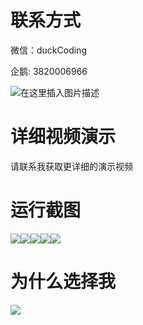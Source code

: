 # 联系方式

微信：duckCoding

企鹅: 3820006966

![在这里插入图片描述](http://upload.cxycsx.vip/91ab4bcb4f2c4c6db86365bb6d6e9c62.jpeg)

# 详细视频演示

请联系我获取更详细的演示视频

# 运行截图

![](http://www.bysj52.com/uploadfile/ueditor/image/202306/%E6%AF%95%E8%AE%BEssm080%E5%89%8A%E9%9D%A2%E5%BF%AB%E9%A4%90%E5%BA%97%E7%82%B9%E9%A4%90%E6%9C%8D%E5%8A%A1%E7%B3%BB%E7%BB%9F%E7%9A%84+jsp%E6%AF%95%E4%B8%9A%E8%AE%BE%E8%AE%A1/1.png)![](http://www.bysj52.com/uploadfile/ueditor/image/202306/%E6%AF%95%E8%AE%BEssm080%E5%89%8A%E9%9D%A2%E5%BF%AB%E9%A4%90%E5%BA%97%E7%82%B9%E9%A4%90%E6%9C%8D%E5%8A%A1%E7%B3%BB%E7%BB%9F%E7%9A%84+jsp%E6%AF%95%E4%B8%9A%E8%AE%BE%E8%AE%A1/3.png)![](http://www.bysj52.com/uploadfile/ueditor/image/202306/%E6%AF%95%E8%AE%BEssm080%E5%89%8A%E9%9D%A2%E5%BF%AB%E9%A4%90%E5%BA%97%E7%82%B9%E9%A4%90%E6%9C%8D%E5%8A%A1%E7%B3%BB%E7%BB%9F%E7%9A%84+jsp%E6%AF%95%E4%B8%9A%E8%AE%BE%E8%AE%A1/5.png)![](http://www.bysj52.com/uploadfile/ueditor/image/202306/%E6%AF%95%E8%AE%BEssm080%E5%89%8A%E9%9D%A2%E5%BF%AB%E9%A4%90%E5%BA%97%E7%82%B9%E9%A4%90%E6%9C%8D%E5%8A%A1%E7%B3%BB%E7%BB%9F%E7%9A%84+jsp%E6%AF%95%E4%B8%9A%E8%AE%BE%E8%AE%A1/4.png)![](http://www.bysj52.com/uploadfile/ueditor/image/202306/%E6%AF%95%E8%AE%BEssm080%E5%89%8A%E9%9D%A2%E5%BF%AB%E9%A4%90%E5%BA%97%E7%82%B9%E9%A4%90%E6%9C%8D%E5%8A%A1%E7%B3%BB%E7%BB%9F%E7%9A%84+jsp%E6%AF%95%E4%B8%9A%E8%AE%BE%E8%AE%A1/2.png)

# 为什么选择我

![](http://upload.cxycsx.vip/%E7%A8%8B%E5%BA%8F%E8%AE%BE%E8%AE%A1.png)

